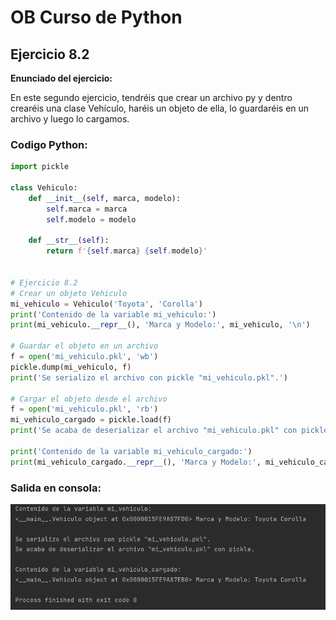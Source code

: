 # OB Curso de Python
## Ejercicio 8.2
**Enunciado del ejercicio:**

En este segundo ejercicio, tendréis que crear un archivo py y dentro crearéis una clase Vehículo,
haréis un objeto de ella, lo guardaréis en un archivo y luego lo cargamos.

### Codigo Python:

```python
import pickle

class Vehiculo:
    def __init__(self, marca, modelo):
        self.marca = marca
        self.modelo = modelo

    def __str__(self):
        return f'{self.marca} {self.modelo}'


# Ejercicio 8.2
# Crear un objeto Vehiculo
mi_vehiculo = Vehiculo('Toyota', 'Corolla')
print('Contenido de la variable mi_vehiculo:')
print(mi_vehiculo.__repr__(), 'Marca y Modelo:', mi_vehiculo, '\n')

# Guardar el objeto en un archivo
f = open('mi_vehiculo.pkl', 'wb')
pickle.dump(mi_vehiculo, f)
print('Se serializo el archivo con pickle "mi_vehiculo.pkl".')

# Cargar el objeto desde el archivo
f = open('mi_vehiculo.pkl', 'rb')
mi_vehiculo_cargado = pickle.load(f)
print('Se acaba de deserializar el archivo "mi_vehiculo.pkl" con pickle.\n')

print('Contenido de la variable mi_vehiculo_cargado:')
print(mi_vehiculo_cargado.__repr__(), 'Marca y Modelo:', mi_vehiculo_cargado)

```

### Salida en consola:
![Print de pantall ejercicio](img.png)